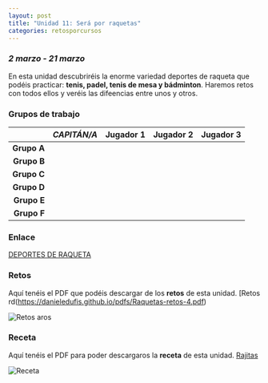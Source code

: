 ```yaml
---
layout: post
title: "Unidad 11: Será por raquetas"
categories: retosporcursos
---
```


### *2 marzo - 21 marzo*

En esta unidad descubriréis la enorme variedad deportes de raqueta que podéis practicar: **tenis, padel, tenis de mesa y bádminton**. Haremos retos con todos ellos y veréis las difeencias entre unos y otros.

### **Grupos de trabajo**

|      |*CAPITÁN/A*|Jugador 1|Jugador 2|Jugador 3|
|-----:|-----:|-----:|-----:|-----:|
|**Grupo A**|      |      |      |      |
|**Grupo B**|      |      |      |      |
|**Grupo C**|      |      |      |      |
|**Grupo D**|      |      |      |      |
|**Grupo E**|      |      |      |      |
|**Grupo F**|      |      |      |      |

### **Enlace** 

[DEPORTES DE RAQUETA](https://danieledufis.github.io/deportesderaqueta/deportes-de-raqueta)

### **Retos** 

Aquí tenéis el PDF que podéis descargar de los **retos** de esta unidad.
[Retos rd(https://danieledufis.github.io/pdfs/Raquetas-retos-4.pdf)

![Retos aros](https://danieledufis.github.io/images_text/Cap.f%C3%ADsica-retos-4_page-0001.jpg)

### **Receta**

Aquí tenéis el PDF para poder descargaros la **receta** de esta unidad.
[Rajitas](https://danieledufis.github.io/pdfs/Receta-Fajitas%20de%20Pollo.pdf)

![Receta](https://danieledufis.github.io/images_text/Receta-DESAYUNOS%20SALUDABLES_page-0001.jpg)

[Raquetas]:../../pdfs/Raquetas-retos-4.pdf
[Fajitas]:../../pdfs/Receta-Fajitas%20de%20Pollo.pdf
